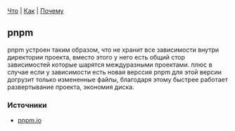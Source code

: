 [Что](what.md) | [Как](how.md) | [Почему](why.md)

## pnpm

pnpm устроен таким образом, что не хранит все зависимости внутри директории проекта,
вместо этого у него есть общий стор зависимостей которые шарятся междуразными проектами.
плюс в случае если у зависимости есть новая верссия pnpm для этой версии догрузит только 
измененные файлы, благодаря этому быстрее работает развертывание проекта, экономия диска.

### Источники
- [pnpm.io](https://pnpm.io/motivation)
